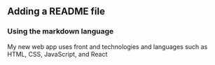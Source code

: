## Adding a README file

### Using the markdown language


My new web app uses front and technologies and languages such as HTML, CSS, JavaScript, and React

